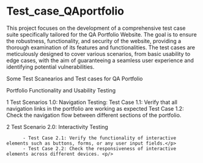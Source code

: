 # Test_case_QAportfolio
<p>This project focuses on the development of a comprehensive test case suite specifically tailored for the QA Portfolio Website. 
The goal is to ensure the robustness, functionality, and security of the website, providing a thorough examination of its features and functionalities.
The test cases are meticulously designed to cover various scenarios, from basic usability to edge cases, with the aim of guaranteeing
a seamless user experience and identifying potential vulnerabilities.
</p>
<p> Some Test Scanearios and Test cases for QA Portfolio</p>
<p>
  
   <p>Portfolio Functionality and Usability Testing </p>
   1 Test Scenarios 1.0: Navigation Testing:
         Test Case 1.1: Verify that all navigation links in the portfolio are working as expected
         Test Case 1.2: Check the navigation flow between different sections of the portfolio.
          
         

 
  2 Test Scenario 2.0:  Interactivity Testing</h>
     	
          -	Test Case 2.1: Verify the functionality of interactive elements such as buttons, forms, or any user input fields.</p>
          - Test Case 2.2: Check the responsiveness of interactive elements across different devices. <p/>
     
     
